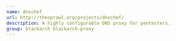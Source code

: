 ```yaml
---
name: dnschef
url: http://thesprawl.org/projects/dnschef/
description: A highly configurable DNS proxy for pentesters.
group: blackarch blackarch-proxy
---
```

